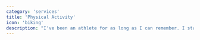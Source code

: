 ```yaml
---
category: 'services'
title: 'Physical Activity'
icon: 'biking'
description: "I've been an athlete for as long as I can remember. I started doing gymnastics when I was two years old and have tried plenty other sports. The sports that matter to me the most are gymnastics and kitesurfing, the latter, mostly due to the adrenaline and because teaching it was my first job."
---
```

